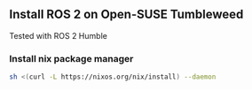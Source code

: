 ## Install ROS 2 on Open-SUSE Tumbleweed

Tested with ROS 2 Humble

### Install nix package manager

```bash
sh <(curl -L https://nixos.org/nix/install) --daemon
```
